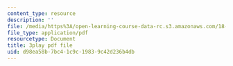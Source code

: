 ```yaml
---
content_type: resource
description: ''
file: /media/https%3A/open-learning-course-data-rc.s3.amazonaws.com/18-086-mathematical-methods-for-engineers-ii-spring-2006/d98ea58b7bc41c9c19839c42d236b4db_xzUOJ-uQ8F0.pdf
file_type: application/pdf
resourcetype: Document
title: 3play pdf file
uid: d98ea58b-7bc4-1c9c-1983-9c42d236b4db
---
```

